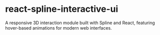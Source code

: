 # react-spline-interactive-ui
A responsive 3D interaction module built with Spline and React, featuring hover-based animations for modern web interfaces.

